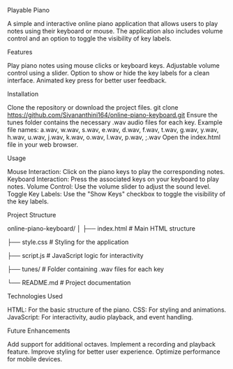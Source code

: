 Playable Piano

A simple and interactive online piano application that allows users to play notes using their keyboard or mouse. The application also includes volume control and an option to toggle the visibility of key labels.

Features

Play piano notes using mouse clicks or keyboard keys.
Adjustable volume control using a slider.
Option to show or hide the key labels for a clean interface.
Animated key press for better user feedback.

Installation

Clone the repository or download the project files.
git clone https://github.com/Sivananthini164/online-piano-keyboard.git
Ensure the tunes folder contains the necessary .wav audio files for each key. Example file names:
a.wav, w.wav, s.wav, e.wav, d.wav, f.wav, t.wav, g.wav, y.wav, h.wav, u.wav, j.wav, k.wav, o.wav, l.wav, p.wav, ;.wav
Open the index.html file in your web browser.

Usage

Mouse Interaction: Click on the piano keys to play the corresponding notes.
Keyboard Interaction: Press the associated keys on your keyboard to play notes.
Volume Control: Use the volume slider to adjust the sound level.
Toggle Key Labels: Use the "Show Keys" checkbox to toggle the visibility of the key labels.

Project Structure

online-piano-keyboard/
│
├── index.html        # Main HTML structure

├── style.css         # Styling for the application

├── script.js         # JavaScript logic for interactivity

├── tunes/            # Folder containing .wav files for each key

└── README.md         # Project documentation

Technologies Used

HTML: For the basic structure of the piano.
CSS: For styling and animations.
JavaScript: For interactivity, audio playback, and event handling.

Future Enhancements

Add support for additional octaves.
Implement a recording and playback feature.
Improve styling for better user experience.
Optimize performance for mobile devices.
